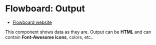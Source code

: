 # Flowboard: Output

- [Flowboard website](https://www.totaljs.com/flowboard/)

This component shows data as they are. Output can be __HTML__ and can contain __Font-Awesome icons__, colors, etc..